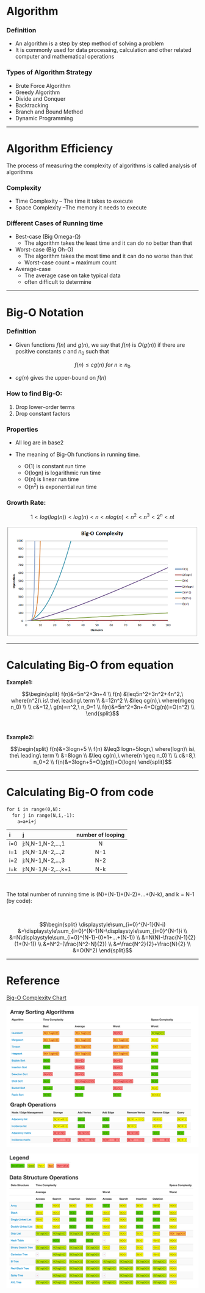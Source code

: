 # Algorithm

### Definition

* An algorithm is a step by step method of solving a problem
* It is commonly used for data processing, calculation and other related computer and mathematical operations



### Types of Algorithm Strategy

* Brute Force Algorithm
* Greedy Algorithm
* Divide and Conquer
* Backtracking
* Branch and Bound Method
* Dynamic Programming

---
# Algorithm Efficiency

The process of measuring the complexity of algorithms is called analysis of algorithms


### Complexity
* Time Complexity – The time it takes to execute
* Space Complexity –The memory it needs to execute


### Different Cases of Running time
* Best-case (Big Omega-Ω)
  * The algorithm takes the least time and it can do no better than that
* Worst-case (Big Oh-O)
  * The algorithm takes the most time and it can do no worse than that
  * Worst-case count = maximum count
* Average-case
  * The average case on take typical data
  * often difficult to determine

---

# Big-O Notation

### Definition

* Given functions $f(n)$ and $g(n)$, we say that $f(n)$ is $O(g(n))$ if there are positive constants $c$ and $n_0$ such that

$$f(n)\leq cg(n)\ for\ n \geq n_0$$

* $cg(n)$ gives the upper-bound on $f(n)$

### How to find Big-O:

1. Drop lower-order terms
2. Drop constant factors

### Properties

* All log are in base2

* The meaning of Big-Oh functions in running time.
  * O(1) is constant run time
  * O(logn) is logarithmic run time
  * O(n) is linear run time
  * O(n<sup>2</sup>) is exponential run time


### Growth Rate:

$$1 < log(log(n)) < log(n) < n < nlog(n) < n^2 < n^3 < 2^n < n!$$

![algorithm_note_big_o](/algorithm/pic/algorithm_note_pic/algorithm_note_big_o.png)

---

# Calculating Big-O from equation

**Example1:**

$$\begin{split}
f(n)&=5n^2+3n+4 \\
f(n) &\leq5n^2+3n^2+4n^2,\ where(n^2)\ is\ the\ leading\ term \\
&=12n^2 \\
&\leq cg(n),\ where(n\geq n_0) \\
\\
c&=12,\ g(n)=n^2,\ n_0=1 \\
f(n)&=5n^2+3n+4=O(g(n))=O(n^2) \\
\end{split}$$

<br/>

**Example2:**

$$\begin{split}
f(n)&=3logn+5 \\
f(n) &\leq3 logn+5logn,\ where(logn)\ is\ the\ leading\ term \\
&=8logn \\
&\leq cg(n),\ where(n \geq n_0) \\
\\
c&=8,\ n_0=2 \\
f(n)&=3logn+5=O(g(n))=O(logn)
\end{split}$$

---

# Calculating Big-O from code

```
for i in range(0,N):
  for j in range(N,i,-1):
    a=a+i+j
```

|i|j|number of looping|
|:---|:---|:---:|
|i=0|j:N,N-1,N-2,...,1|N|
|i=1|j:N,N-1,N-2,...,2|N-1|
|i=2|j:N,N-1,N-2,...,3|N-2|
|i=k|j:N,N-1,N-2,...,k+1|N-k|

<br/>

The total number of running time is (N)+(N-1)+(N-2)+...+(N-k), and k = N-1 (by code):

<br/>

$$\begin{split}
\displaystyle\sum_{i=0}^{N-1}(N-i)
&=\displaystyle\sum_{i=0}^{N-1}N-\displaystyle\sum_{i=0}^{N-1}i \\
&=N\displaystyle\sum_{i=0}^{N-1}-(0+1+...+(N-1)) \\
&=N(N)-\frac{N-1}{2}(1+(N-1)) \\
&=N^2-(\frac{N^2-N}{2}) \\
&=\frac{N^2}{2}+\frac{N}{2} \\
&=O(N^2)
\end{split}$$

---
# Reference

[Big-O Complexity Chart](https://www.bigocheatsheet.com/)

![algorithm_note_big_o1](/algorithm/pic/algorithm_note_pic/algorithm_note_big_o1.png)

![algorithm_note_big_o2](/algorithm/pic/algorithm_note_pic/algorithm_note_big_o2.png)
